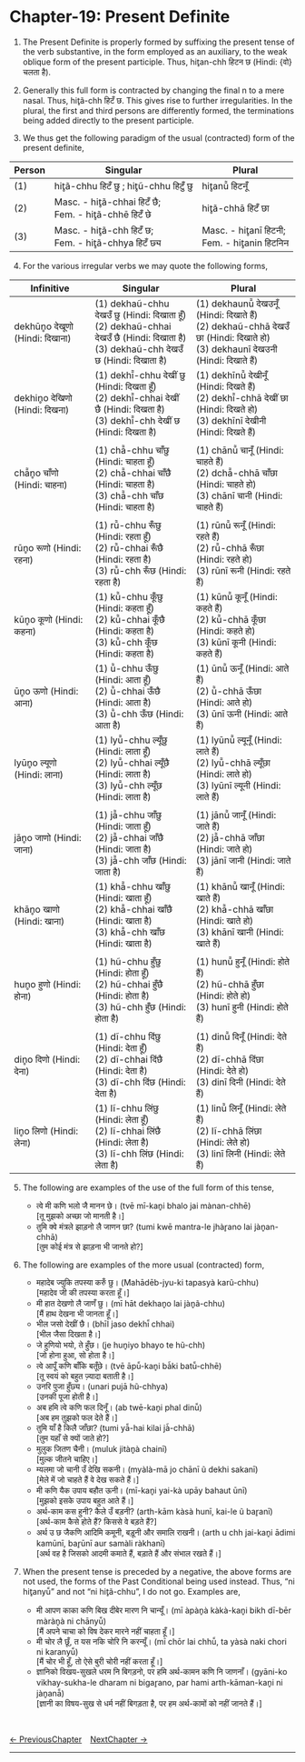 # Chapter-19: Present Definite

1. The Present Definite is properly formed by suffixing the present tense of the verb substantive, in the form employed as an auxiliary, to the weak oblique form of the present participle. Thus, hit̥an-chh हिटन छ (Hindi: {वो} चलता है).

2. Generally this full form is contracted by changing the final n to a mere nasal. Thus, hit̥ã-chh हिटँ छ. This gives rise to further irregularities. In the plural, the first and third persons are differently formed, the terminations being added directly to the present participle.

3.	We thus get the following paradigm of the usual (contracted) form of the present definite,

| Person | Singular | Plural |
| ------------- | ------------- | ------------- |
| (1) | hit̥ã-chhu हिटँ छु ; hit̥ũ-chhu हिटुँ छु | hit̥anū̃ हिटनूँ |
| (2) | Masc. - hit̥ã-chhai हिटँ छै; <br>Fem. - hit̥ã-chhē हिटँ छे | hit̥ã-chhā हिटँ छा |
| (3) | Masc. - hit̥ã-chh हिटँ छ; <br>Fem. - hit̥ã-chhya हिटँ छ्य | Masc. - hit̥anī हिटनी; <br>Fem. - hit̥anin हिटनिन |

4. For the various irregular verbs we may quote the following forms,

| Infinitive | Singular | Plural |
| ------------- | ------------- | ------------- |
| dekhūn̥o देखूणो (Hindi: दिखाना) | (1) dekhaũ-chhu देखउँ छु (Hindi: दिखाता हूँ)<br>(2) dekhaũ-chhai देखउँ छै (Hindi: दिखाता है)<br>(3) dekhaũ-chh देखउँ छ (Hindi: दिखाता है) | (1) dekhaunū̃ देखउनूँ (Hindi: दिखाते हैं)<br>(2) dekhaũ-chhā देखउँ छा (Hindi: दिखाते हो)<br>(3) dekhaunī देखउनी (Hindi: दिखाते हैं) |
| dekhin̥o देखिणो (Hindi: दिखना) | (1) dekhī̃-chhu देखीं छु (Hindi: दिखता हूँ)<br>(2) dekhī̃-chhai देखीं छै (Hindi: दिखता है)<br>(3) dekhī̃-chh देखीं छ (Hindi: दिखता है) | (1) dekhīnū̃ देखीनूँ (Hindi: दिखते हैं)<br>(2) dekhī̃-chhā देखीं छा (Hindi: दिखते हो)<br>(3) dekhīnī देखीनी (Hindi: दिखते हैं) |
|  |  |  |
| chā̃n̥o चाँणो (Hindi: चाहना) | (1) chā̃-chhu चाँछु (Hindi: चाहता हूँ)<br>(2) chā̃-chhai चाँछै (Hindi: चाहता है)<br>(3) chā̃-chh चाँछ (Hindi: चाहता है) | (1) chānū̃ चानूँ (Hindi: चाहते हैं)<br>(2) dchā̃-chhā चाँछा (Hindi: चाहते हो)<br>(3) chānī चानी (Hindi: चाहते हैं) |
|  |  |  |
| rūn̥o रूणो (Hindi: रहना) | (1) rū̃-chhu रूँछु (Hindi: रहता हूँ)<br>(2) rū̃-chhai रूँछै (Hindi: रहता है)<br>(3) rū̃-chh रूँछ (Hindi: रहता है) | (1) rūnū̃ रूनूँ (Hindi: रहते हैं)<br>(2) rū̃-chhā रूँछा (Hindi: रहते हो)<br>(3) rūnī रूनी (Hindi: रहते हैं) |
| kūn̥o कूणो (Hindi: कहना) | (1) kū̃-chhu कूँछु (Hindi: कहता हूँ)<br>(2) kū̃-chhai कूँछै (Hindi: कहता है)<br>(3) kū̃-chh कूँछ (Hindi: कहता है) | (1) kūnū̃ कूनूँ (Hindi: कहते हैं)<br>(2) kū̃-chhā कूँछा (Hindi: कहते हो)<br>(3) kūnī कूनी (Hindi: कहते हैं) |
| ūn̥o ऊणो (Hindi: आना) | (1) ū̃-chhu ऊँछु (Hindi: आता हूँ)<br>(2) ū̃-chhai ऊँछै (Hindi: आता है)<br>(3) ū̃-chh ऊँछ (Hindi: आता है) | (1) ūnū̃ ऊनूँ (Hindi: आते हैं)<br>(2) ū̃-chhā ऊँछा (Hindi: आते हो)<br>(3) ūnī ऊनी (Hindi: आते हैं) |
| lyūn̥o ल्यूणो (Hindi: लाना) | (1) lyū̃-chhu ल्यूँछु (Hindi: लाता हूँ)<br>(2) lyū̃-chhai ल्यूँछै (Hindi: लाता है)<br>(3) lyū̃-chh ल्यूँछ (Hindi: लाता है) | (1) lyūnū̃ ल्यूनूँ (Hindi: लाते हैं)<br>(2) lyū̃-chhā ल्यूँछा (Hindi: लाते हो)<br>(3) lyūnī ल्यूनी (Hindi: लाते हैं) |
|  |  |  |
| jān̥o जाणो (Hindi: जाना) | (1) jā̃-chhu जाँछु (Hindi: जाता हूँ)<br>(2) jā̃-chhai जाँछै (Hindi: जाता है)<br>(3) jā̃-chh जाँछ (Hindi: जाता है) | (1) jānū̃ जानूँ (Hindi: जाते हैं)<br>(2) jā̃-chhā जाँछा (Hindi: जाते हो)<br>(3) jānī जानी (Hindi: जाते हैं) |
| khān̥o खाणो (Hindi: खाना) | (1) khā̃-chhu खाँछु (Hindi: खाता हूँ)<br>(2) khā̃-chhai खाँछै (Hindi: खाता है)<br>(3) khā̃-chh खाँछ (Hindi: खाता है) | (1) khānū̃ खानूँ (Hindi: खाते हैं)<br>(2) khā̃-chhā खाँछा (Hindi: खाते हो)<br>(3) khānī खानी (Hindi: खाते हैं) |
|  |  |  |
| hun̥o हुणो (Hindi: होना) | (1) hũ-chhu हुँछु (Hindi: होता हूँ)<br>(2) hũ-chhai हुँछै (Hindi: होता है)<br>(3) hũ-chh हुँछ (Hindi: होता है) | (1) hunū̃ हुनूँ (Hindi: होते हैं)<br>(2) hũ-chhā हुँछा (Hindi: होते हो)<br>(3) hunī हुनी (Hindi: होते हैं) |
|  |  |  |
| din̥o दिणो (Hindi: देना) | (1) dĩ-chhu दिंछु (Hindi: देता हूँ)<br>(2) dĩ-chhai दिंछै (Hindi: देता है)<br>(3) dĩ-chh दिंछ (Hindi: देता है) | (1) dinū̃ दिनूँ (Hindi: देते हैं)<br>(2) dĩ-chhā दिंछा (Hindi: देते हो)<br>(3) dinī दिनी (Hindi: देते हैं) |
| lin̥o लिणो (Hindi: लेना) | (1) lĩ-chhu लिंछु (Hindi: लेता हूँ)<br>(2) lĩ-chhai लिंछै (Hindi: लेता है)<br>(3) lĩ-chh लिंछ (Hindi: लेता है) | (1) linū̃ लिनूँ (Hindi: लेते हैं)<br>(2) lĩ-chhā लिंछा (Hindi: लेते हो)<br>(3) linī लिनी (Hindi: लेते हैं) |

5. The following are examples of the use of the full form of this tense,
   - त्वे मी कणि भलो जै मानन छे। (tvē mī-kan̥i bhalo jai mànan-chhē)<br>
   [तू मुझको अच्छा जो मानती है।]
   - तुमि क्वे मंत्रले झाड़नो लै जाणन छा? (tumi kwē mantra-le jhàr̥ano lai jàn̥an-chhā)<br>
   [तुम कोई मंत्र से झाड़ना भी जानते हो?]

6. The following are examples of the more usual (contracted) form,
   - महादेब ज्युकि तपस्या करुँ छु। (Mahādēb-jyu-ki tapasyà karũ-chhu)<br>
   [महादेव जी की तपस्या करता हूँ।]
   - मी हात देखणो लै जाणँ छु। (mī hāt dekhan̥o lai jàn̥ã-chhu)<br>
   [मैं हाथ देखना भी जानता हूँ।]
   - भील जसो देखीं छै। (bhīl jaso dekhī̃ chhai)<br>
   [भील जैसा दिखता है।]
   - जे हुणियो भयो, ते हुँछ। (je hun̥iyo bhayo te hũ-chh)<br>
   [जो होना हुआ, सो होता है।]
   - त्वे आपूँ कणि बाँकि बतूँछे। (tvē āpū̃-kan̥i bà̃ki batū̃-chhē)<br>
   [तू स्वयं को बहुत ज़्यादा बताती है।]
   - उनरि पुजा हुँछ्य। (unari pujā hũ-chhya)<br>
   [उनकी पूजा होती है।]
   - अब हमि त्वे कणि फल दिनूँ। (ab twē-kan̥i phal dinū̃)<br>
   [अब हम तुझको फल देते हैं।]
   - तुमि याँ है किलै जाँछा? (tumi yā̃-hai kilai jà̃-chhā)<br>
   [तुम यहाँ से क्यों जाते हो?]
   - मुलुक जितण चैनी। (muluk jitàn̥à chainī)<br>
   [मुल्क जीतने चाहिए।]
   - म्यलमा जो चानी उँ देखि सकनी। (myàlà-mā jo chānī ũ dekhi sakanī)<br>
   [मेले में जो चाहते हैं वे देख सकते हैं।]
   - मी कणि यैक उपाय बहौत ऊनी। (mī-kan̥i yai-kà upāy bahaut ūnī)<br>
   [मुझको इसके उपाय बहुत आते हैं।]
   - अर्थ-काम कस हुनी? कैले उँ बड़नी? (arth-kām kàsà hunī, kai-le ũ bar̥anī)<br>
   [अर्थ-काम कैसे होते हैं? किससे वे बड़ते हैं?]
   - अर्थ उ छ जैकणि आदिमि कमूनी, बड़ूनी और समालि राखनी। (arth u chh jai-kan̥i ādimi kamūnī, bar̥ūnī aur samàli ràkhanī)<br>
   [अर्थ वह है जिसको आदमी कमाते हैं, बड़ाते हैं और संभाल रखते हैं।]

7. When the present tense is preceded by a negative, the above forms are not used, the forms of the Past Conditional being used instead. Thus, “ni hit̥anyū̃” and not “ni hit̥ã-chhu”, I do not go. Examples are,
   - मी आपण काका कणि बिख दीबेर मारण नि चान्यूँ। (mī àpàn̥à kàkà-kan̥i bikh dī-bēr màràn̥à ni chānyū̃)<br>
   [मैं अपने चाचा को विष देकर मारने नहीं चाहता हूँ।]
   - मी चोर लै छूँ, त यस नकि चोरि नि करन्यूँ। (mī chōr lai chhū̃, ta yàsà naki chori ni karanyū̃)<br>
   [मैं चोर भी हूँ, तो ऐसे बुरी चोरी नहीं करता हूँ।]
   - ज्ञानिको विखय-सुखले धरम नि बिगड़नो, पर हमि अर्थ-कामन कणि नि जाणनाँ। (gyāni-ko vikhay-sukha-le dharam ni bigar̥ano, par hami arth-kāman-kan̥i ni jàn̥anā̃)<br>
   [ज्ञानी का विषय-सुख से धर्म नहीं बिगड़ता है, पर हम अर्थ-कामों को नहीं जानते हैं।]

<br>

[<- PreviousChapter](/major/18_PastConditional.md) &ensp; [NextChapter ->](https://pages.github.com/)

---